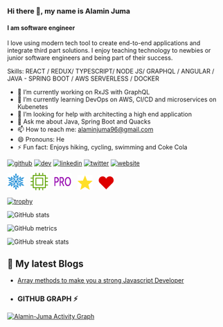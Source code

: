 ### Hi there 👋, my name is Alamin Juma
#### I am software engineer
<!-- ![I am software engineer](https://arturssmirnovs.github.io/github-profile-readme-generator/images/banner.png) -->

I love using modern tech tool to create end-to-end applications and integrate third part solutions. I enjoy teaching technology to newbies or junior software engineers and being part of their success. 

Skills:  REACT / REDUX/ TYPESCRIPT/ NODE JS/ GRAPHQL /  ANGULAR / JAVA - SPRING BOOT / AWS SERVERLESS / DOCKER

- 🔭 I’m currently working on RxJS with GraphQL  
- 🌱 I’m currently learning DevOps on AWS, CI/CD and microservices on Kubenetes 
- 🤔 I’m looking for help with architecting a high end application   
- 💬 Ask me about Java, Spring Boot and Quacks 
- 📫 How to reach me: alaminjuma96@gmail.com 
- 😄 Pronouns: He 
- ⚡ Fun fact: Enjoys hiking, cycling, swimming and Coke Cola 


[<img src='https://cdn.jsdelivr.net/npm/simple-icons@3.0.1/icons/github.svg' alt='github' height='40'>](https://github.com/alamin-juma)  [<img src='https://cdn.jsdelivr.net/npm/simple-icons@3.0.1/icons/hashnode.svg' alt='dev' height='40'>](https://magotialamin.hashnode.dev/)  [<img src='https://cdn.jsdelivr.net/npm/simple-icons@3.0.1/icons/linkedin.svg' alt='linkedin' height='40'>](https://www.linkedin.com/in/alamin-juma-401911151//)  [<img src='https://cdn.jsdelivr.net/npm/simple-icons@3.0.1/icons/twitter.svg' alt='twitter' height='40'>](https://twitter.com/@254Alamin)  [<img src='https://cdn.jsdelivr.net/npm/simple-icons@3.0.1/icons/icloud.svg' alt='website' height='40'>](https://sites.google.com/view/alaminportfolio/projects?authuser=0)  

<a href='https://archiveprogram.github.com/'><img src='https://raw.githubusercontent.com/acervenky/animated-github-badges/master/assets/acbadge.gif' width='40' height='40'></a> <a href='https://docs.github.com/en/developers'><img src='https://raw.githubusercontent.com/acervenky/animated-github-badges/master/assets/devbadge.gif' width='40' height='40'></a> <a href='https://github.com/pricing'><img src='https://raw.githubusercontent.com/acervenky/animated-github-badges/master/assets/pro.gif' width='40' height='40'></a> <a href='https://stars.github.com/'><img src='https://raw.githubusercontent.com/acervenky/animated-github-badges/master/assets/starbadge.gif' width='35' height='35'></a> <a href='https://docs.github.com/en/github/supporting-the-open-source-community-with-github-sponsors'><img src='https://raw.githubusercontent.com/acervenky/animated-github-badges/master/assets/sponsorbadge.gif' width='35' height='35'></a> 

[![trophy](https://github-profile-trophy.vercel.app/?username=alamin-juma)](https://github.com/ryo-ma/github-profile-trophy)

<!-- [![Top Langs](https://github-readme-stats.vercel.app/api/top-langs/?username=alamin-juma)](https://github.com/anuraghazra/github-readme-stats)
 -->
![GitHub stats](https://github-readme-stats.vercel.app/api?username=alamin-juma&show_icons=true&count_private=true)  

<!-- ![GitHub Activity Graph](https://activity-graph.herokuapp.com/graph?username=alamin-juma)  
 -->
![GitHub metrics](https://metrics.lecoq.io/alamin-juma)  

![GitHub streak stats](https://github-readme-streak-stats.herokuapp.com/?user=alamin-juma)  

<!-- ![Profile views](https://gpvc.arturio.dev/alamin-juma)  
 -->
## 📗 My latest Blogs
- [Array methods to make you a strong Javascript Developer](https://dev.to/alaminjuma/javascript-array-methods-to-master-1kgl)

- ### GITHUB GRAPH ⚡
<a href="https://github.com/Alamin-Juma"><img alt="Alamin-Juma Activity Graph" src="https://activity-graph.herokuapp.com/graph?username=Alamin-Juma&custom_title=Alamin-Juma's%20Contribution%20Graph&theme=react-dark" /></a>
